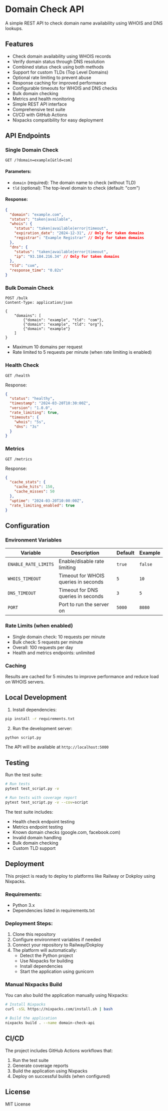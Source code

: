 # Domain Check API

A simple REST API to check domain name availability using WHOIS and DNS lookups.

## Features

- Check domain availability using WHOIS records
- Verify domain status through DNS resolution
- Combined status check using both methods
- Support for custom TLDs (Top Level Domains)
- Optional rate limiting to prevent abuse
- Response caching for improved performance
- Configurable timeouts for WHOIS and DNS checks
- Bulk domain checking
- Metrics and health monitoring
- Simple REST API interface
- Comprehensive test suite
- CI/CD with GitHub Actions
- Nixpacks compatibility for easy deployment

## API Endpoints

### Single Domain Check

```
GET /?domain=example[&tld=com]
```

#### Parameters:

- `domain` (required): The domain name to check (without TLD)
- `tld` (optional): The top-level domain to check (default: "com")

#### Response:

```json
{
  "domain": "example.com",
  "status": "taken|available",
  "whois": {
    "status": "taken|available|error|timeout",
    "expiration_date": "2024-12-31", // Only for taken domains
    "registrar": "Example Registrar" // Only for taken domains
  },
  "dns": {
    "status": "taken|available|error|timeout",
    "ip": "93.184.216.34" // Only for taken domains
  },
  "tld": "com",
  "response_time": "0.82s"
}
```

### Bulk Domain Check

```
POST /bulk
Content-Type: application/json

{
    "domains": [
        {"domain": "example", "tld": "com"},
        {"domain": "example", "tld": "org"},
        {"domain": "example"}
    ]
}
```

- Maximum 10 domains per request
- Rate limited to 5 requests per minute (when rate limiting is enabled)

### Health Check

```
GET /health
```

Response:

```json
{
  "status": "healthy",
  "timestamp": "2024-03-20T10:30:00Z",
  "version": "1.0.0",
  "rate_limiting": true,
  "timeouts": {
    "whois": "5s",
    "dns": "3s"
  }
}
```

### Metrics

```
GET /metrics
```

Response:

```json
{
  "cache_stats": {
    "cache_hits": 150,
    "cache_misses": 50
  },
  "uptime": "2024-03-20T10:00:00Z",
  "rate_limiting_enabled": true
}
```

## Configuration

### Environment Variables

| Variable             | Description                          | Default | Example |
| -------------------- | ------------------------------------ | ------- | ------- |
| `ENABLE_RATE_LIMITS` | Enable/disable rate limiting         | `true`  | `false` |
| `WHOIS_TIMEOUT`      | Timeout for WHOIS queries in seconds | `5`     | `10`    |
| `DNS_TIMEOUT`        | Timeout for DNS queries in seconds   | `3`     | `5`     |
| `PORT`               | Port to run the server on            | `5000`  | `8080`  |

### Rate Limits (when enabled)

- Single domain check: 10 requests per minute
- Bulk check: 5 requests per minute
- Overall: 100 requests per day
- Health and metrics endpoints: unlimited

### Caching

Results are cached for 5 minutes to improve performance and reduce load on WHOIS servers.

## Local Development

1. Install dependencies:

```bash
pip install -r requirements.txt
```

2. Run the development server:

```bash
python script.py
```

The API will be available at `http://localhost:5000`

## Testing

Run the test suite:

```bash
# Run tests
pytest test_script.py -v

# Run tests with coverage report
pytest test_script.py -v --cov=script
```

The test suite includes:

- Health check endpoint testing
- Metrics endpoint testing
- Known domain checks (google.com, facebook.com)
- Invalid domain handling
- Bulk domain checking
- Custom TLD support

## Deployment

This project is ready to deploy to platforms like Railway or Dokploy using Nixpacks.

### Requirements:

- Python 3.x
- Dependencies listed in requirements.txt

### Deployment Steps:

1. Clone this repository
2. Configure environment variables if needed
3. Connect your repository to Railway/Dokploy
4. The platform will automatically:
   - Detect the Python project
   - Use Nixpacks for building
   - Install dependencies
   - Start the application using gunicorn

### Manual Nixpacks Build

You can also build the application manually using Nixpacks:

```bash
# Install Nixpacks
curl -sSL https://nixpacks.com/install.sh | bash

# Build the application
nixpacks build . --name domain-check-api
```

## CI/CD

The project includes GitHub Actions workflows that:

1. Run the test suite
2. Generate coverage reports
3. Build the application using Nixpacks
4. Deploy on successful builds (when configured)

## License

MIT License
